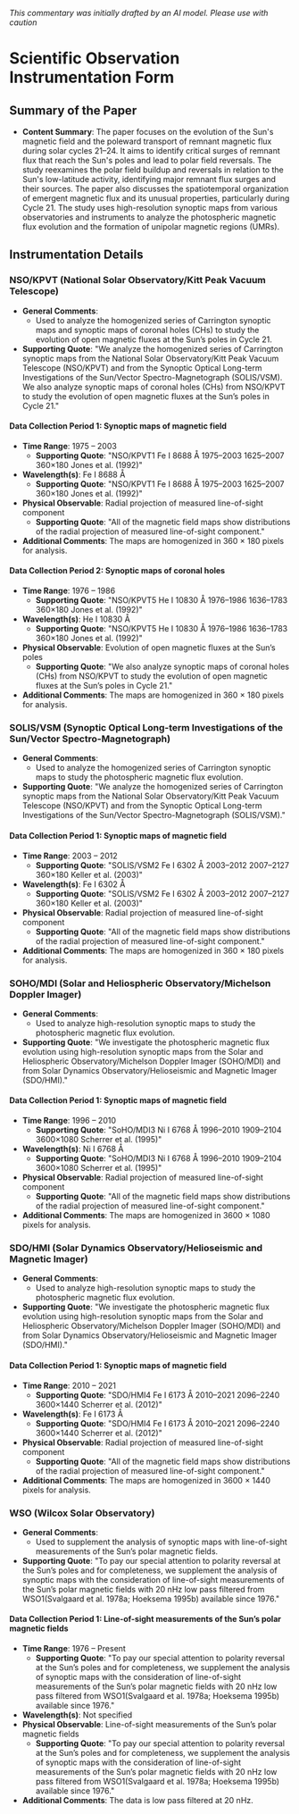_This commentary was initially drafted by an AI model. Please use with caution_

# Scientific Observation Instrumentation Form

## Summary of the Paper
- **Content Summary**: The paper focuses on the evolution of the Sun's magnetic field and the poleward transport of remnant magnetic flux during solar cycles 21–24. It aims to identify critical surges of remnant flux that reach the Sun's poles and lead to polar field reversals. The study reexamines the polar field buildup and reversals in relation to the Sun's low-latitude activity, identifying major remnant flux surges and their sources. The paper also discusses the spatiotemporal organization of emergent magnetic flux and its unusual properties, particularly during Cycle 21. The study uses high-resolution synoptic maps from various observatories and instruments to analyze the photospheric magnetic flux evolution and the formation of unipolar magnetic regions (UMRs).

## Instrumentation Details

### NSO/KPVT (National Solar Observatory/Kitt Peak Vacuum Telescope)
- **General Comments**:
   - Used to analyze the homogenized series of Carrington synoptic maps and synoptic maps of coronal holes (CHs) to study the evolution of open magnetic fluxes at the Sun’s poles in Cycle 21.
- **Supporting Quote**: "We analyze the homogenized series of Carrington synoptic maps from the National Solar Observatory/Kitt Peak Vacuum Telescope (NSO/KPVT) and from the Synoptic Optical Long-term Investigations of the Sun/Vector Spectro-Magnetograph (SOLIS/VSM). We also analyze synoptic maps of coronal holes (CHs) from NSO/KPVT to study the evolution of open magnetic fluxes at the Sun’s poles in Cycle 21."

#### Data Collection Period 1: Synoptic maps of magnetic field
- **Time Range**: 1975 – 2003
   - **Supporting Quote**: "NSO/KPVT1 Fe I 8688 Å 1975–2003 1625–2007 360×180 Jones et al. (1992)"
- **Wavelength(s)**: Fe I 8688 Å
   - **Supporting Quote**: "NSO/KPVT1 Fe I 8688 Å 1975–2003 1625–2007 360×180 Jones et al. (1992)"
- **Physical Observable**: Radial projection of measured line-of-sight component
   - **Supporting Quote**: "All of the magnetic field maps show distributions of the radial projection of measured line-of-sight component."
- **Additional Comments**: The maps are homogenized in 360 × 180 pixels for analysis.

#### Data Collection Period 2: Synoptic maps of coronal holes
- **Time Range**: 1976 – 1986
   - **Supporting Quote**: "NSO/KPVT5 He I 10830 Å 1976–1986 1636–1783 360×180 Jones et al. (1992)"
- **Wavelength(s)**: He I 10830 Å
   - **Supporting Quote**: "NSO/KPVT5 He I 10830 Å 1976–1986 1636–1783 360×180 Jones et al. (1992)"
- **Physical Observable**: Evolution of open magnetic fluxes at the Sun’s poles
   - **Supporting Quote**: "We also analyze synoptic maps of coronal holes (CHs) from NSO/KPVT to study the evolution of open magnetic fluxes at the Sun’s poles in Cycle 21."
- **Additional Comments**: The maps are homogenized in 360 × 180 pixels for analysis.

### SOLIS/VSM (Synoptic Optical Long-term Investigations of the Sun/Vector Spectro-Magnetograph)
- **General Comments**:
   - Used to analyze the homogenized series of Carrington synoptic maps to study the photospheric magnetic flux evolution.
- **Supporting Quote**: "We analyze the homogenized series of Carrington synoptic maps from the National Solar Observatory/Kitt Peak Vacuum Telescope (NSO/KPVT) and from the Synoptic Optical Long-term Investigations of the Sun/Vector Spectro-Magnetograph (SOLIS/VSM)."

#### Data Collection Period 1: Synoptic maps of magnetic field
- **Time Range**: 2003 – 2012
   - **Supporting Quote**: "SOLIS/VSM2 Fe I 6302 Å 2003–2012 2007–2127 360×180 Keller et al. (2003)"
- **Wavelength(s)**: Fe I 6302 Å
   - **Supporting Quote**: "SOLIS/VSM2 Fe I 6302 Å 2003–2012 2007–2127 360×180 Keller et al. (2003)"
- **Physical Observable**: Radial projection of measured line-of-sight component
   - **Supporting Quote**: "All of the magnetic field maps show distributions of the radial projection of measured line-of-sight component."
- **Additional Comments**: The maps are homogenized in 360 × 180 pixels for analysis.

### SOHO/MDI (Solar and Heliospheric Observatory/Michelson Doppler Imager)
- **General Comments**:
   - Used to analyze high-resolution synoptic maps to study the photospheric magnetic flux evolution.
- **Supporting Quote**: "We investigate the photospheric magnetic flux evolution using high-resolution synoptic maps from the Solar and Heliospheric Observatory/Michelson Doppler Imager (SOHO/MDI) and from Solar Dynamics Observatory/Helioseismic and Magnetic Imager (SDO/HMI)."

#### Data Collection Period 1: Synoptic maps of magnetic field
- **Time Range**: 1996 – 2010
   - **Supporting Quote**: "SoHO/MDI3 Ni I 6768 Å 1996–2010 1909–2104 3600×1080 Scherrer et al. (1995)"
- **Wavelength(s)**: Ni I 6768 Å
   - **Supporting Quote**: "SoHO/MDI3 Ni I 6768 Å 1996–2010 1909–2104 3600×1080 Scherrer et al. (1995)"
- **Physical Observable**: Radial projection of measured line-of-sight component
   - **Supporting Quote**: "All of the magnetic field maps show distributions of the radial projection of measured line-of-sight component."
- **Additional Comments**: The maps are homogenized in 3600 × 1080 pixels for analysis.

### SDO/HMI (Solar Dynamics Observatory/Helioseismic and Magnetic Imager)
- **General Comments**:
   - Used to analyze high-resolution synoptic maps to study the photospheric magnetic flux evolution.
- **Supporting Quote**: "We investigate the photospheric magnetic flux evolution using high-resolution synoptic maps from the Solar and Heliospheric Observatory/Michelson Doppler Imager (SOHO/MDI) and from Solar Dynamics Observatory/Helioseismic and Magnetic Imager (SDO/HMI)."

#### Data Collection Period 1: Synoptic maps of magnetic field
- **Time Range**: 2010 – 2021
   - **Supporting Quote**: "SDO/HMI4 Fe I 6173 Å 2010–2021 2096–2240 3600×1440 Scherrer et al. (2012)"
- **Wavelength(s)**: Fe I 6173 Å
   - **Supporting Quote**: "SDO/HMI4 Fe I 6173 Å 2010–2021 2096–2240 3600×1440 Scherrer et al. (2012)"
- **Physical Observable**: Radial projection of measured line-of-sight component
   - **Supporting Quote**: "All of the magnetic field maps show distributions of the radial projection of measured line-of-sight component."
- **Additional Comments**: The maps are homogenized in 3600 × 1440 pixels for analysis.

### WSO (Wilcox Solar Observatory)
- **General Comments**:
   - Used to supplement the analysis of synoptic maps with line-of-sight measurements of the Sun’s polar magnetic fields.
- **Supporting Quote**: "To pay our special attention to polarity reversal at the Sun’s poles and for completeness, we supplement the analysis of synoptic maps with the consideration of line-of-sight measurements of the Sun’s polar magnetic fields with 20 nHz low pass filtered from WSO1(Svalgaard et al. 1978a; Hoeksema 1995b) available since 1976."

#### Data Collection Period 1: Line-of-sight measurements of the Sun’s polar magnetic fields
- **Time Range**: 1976 – Present
   - **Supporting Quote**: "To pay our special attention to polarity reversal at the Sun’s poles and for completeness, we supplement the analysis of synoptic maps with the consideration of line-of-sight measurements of the Sun’s polar magnetic fields with 20 nHz low pass filtered from WSO1(Svalgaard et al. 1978a; Hoeksema 1995b) available since 1976."
- **Wavelength(s)**: Not specified
- **Physical Observable**: Line-of-sight measurements of the Sun’s polar magnetic fields
   - **Supporting Quote**: "To pay our special attention to polarity reversal at the Sun’s poles and for completeness, we supplement the analysis of synoptic maps with the consideration of line-of-sight measurements of the Sun’s polar magnetic fields with 20 nHz low pass filtered from WSO1(Svalgaard et al. 1978a; Hoeksema 1995b) available since 1976."
- **Additional Comments**: The data is low pass filtered at 20 nHz.
